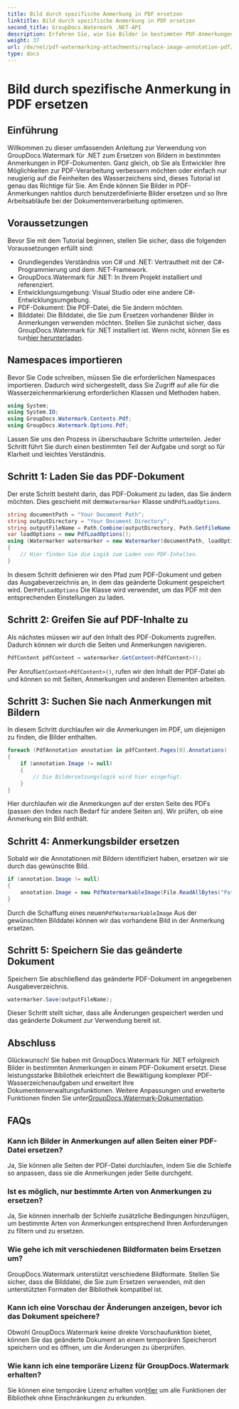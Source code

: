 ```yaml
---
title: Bild durch spezifische Anmerkung in PDF ersetzen
linktitle: Bild durch spezifische Anmerkung in PDF ersetzen
second_title: GroupDocs.Watermark .NET-API
description: Erfahren Sie, wie Sie Bilder in bestimmten PDF-Anmerkungen mit GroupDocs.Watermark für .NET ersetzen. Diese detaillierte Anleitung deckt alles ab, vom Laden von Dokumenten bis zum Speichern von Änderungen.
weight: 37
url: /de/net/pdf-watermarking-attachments/replace-image-annotation-pdf/
type: docs
---
```

# Bild durch spezifische Anmerkung in PDF ersetzen

## Einführung
Willkommen zu dieser umfassenden Anleitung zur Verwendung von GroupDocs.Watermark für .NET zum Ersetzen von Bildern in bestimmten Anmerkungen in PDF-Dokumenten. Ganz gleich, ob Sie als Entwickler Ihre Möglichkeiten zur PDF-Verarbeitung verbessern möchten oder einfach nur neugierig auf die Feinheiten des Wasserzeichens sind, dieses Tutorial ist genau das Richtige für Sie. Am Ende können Sie Bilder in PDF-Anmerkungen nahtlos durch benutzerdefinierte Bilder ersetzen und so Ihre Arbeitsabläufe bei der Dokumentenverarbeitung optimieren.
## Voraussetzungen
Bevor Sie mit dem Tutorial beginnen, stellen Sie sicher, dass die folgenden Voraussetzungen erfüllt sind:
- Grundlegendes Verständnis von C# und .NET: Vertrautheit mit der C#-Programmierung und dem .NET-Framework.
- GroupDocs.Watermark für .NET: In Ihrem Projekt installiert und referenziert.
- Entwicklungsumgebung: Visual Studio oder eine andere C#-Entwicklungsumgebung.
- PDF-Dokument: Die PDF-Datei, die Sie ändern möchten.
- Bilddatei: Die Bilddatei, die Sie zum Ersetzen vorhandener Bilder in Anmerkungen verwenden möchten.
 Stellen Sie zunächst sicher, dass GroupDocs.Watermark für .NET installiert ist. Wenn nicht, können Sie es tun[hier herunterladen](https://releases.groupdocs.com/Watermark/net/).
## Namespaces importieren
Bevor Sie Code schreiben, müssen Sie die erforderlichen Namespaces importieren. Dadurch wird sichergestellt, dass Sie Zugriff auf alle für die Wasserzeichenmarkierung erforderlichen Klassen und Methoden haben.
```csharp
using System;
using System.IO;
using GroupDocs.Watermark.Contents.Pdf;
using GroupDocs.Watermark.Options.Pdf;
```
Lassen Sie uns den Prozess in überschaubare Schritte unterteilen. Jeder Schritt führt Sie durch einen bestimmten Teil der Aufgabe und sorgt so für Klarheit und leichtes Verständnis.
## Schritt 1: Laden Sie das PDF-Dokument
 Der erste Schritt besteht darin, das PDF-Dokument zu laden, das Sie ändern möchten. Dies geschieht mit dem`Watermarker` Klasse und`PdfLoadOptions`.

```csharp
string documentPath = "Your Document Path";
string outputDirectory = "Your Document Directory";
string outputFileName = Path.Combine(outputDirectory, Path.GetFileName(documentPath));
var loadOptions = new PdfLoadOptions();
using (Watermarker watermarker = new Watermarker(documentPath, loadOptions))
{
    // Hier finden Sie die Logik zum Laden von PDF-Inhalten.
}
```
 In diesem Schritt definieren wir den Pfad zum PDF-Dokument und geben das Ausgabeverzeichnis an, in dem das geänderte Dokument gespeichert wird. Der`PdfLoadOptions` Die Klasse wird verwendet, um das PDF mit den entsprechenden Einstellungen zu laden.
## Schritt 2: Greifen Sie auf PDF-Inhalte zu
Als nächstes müssen wir auf den Inhalt des PDF-Dokuments zugreifen. Dadurch können wir durch die Seiten und Anmerkungen navigieren.

```csharp
PdfContent pdfContent = watermarker.GetContent<PdfContent>();
```
 Per Anruf`GetContent<PdfContent>()`, rufen wir den Inhalt der PDF-Datei ab und können so mit Seiten, Anmerkungen und anderen Elementen arbeiten.
## Schritt 3: Suchen Sie nach Anmerkungen mit Bildern
In diesem Schritt durchlaufen wir die Anmerkungen im PDF, um diejenigen zu finden, die Bilder enthalten.

```csharp
foreach (PdfAnnotation annotation in pdfContent.Pages[0].Annotations)
{
    if (annotation.Image != null)
    {
        // Die Bildersetzungslogik wird hier eingefügt.
    }
}
```
Hier durchlaufen wir die Anmerkungen auf der ersten Seite des PDFs (passen den Index nach Bedarf für andere Seiten an). Wir prüfen, ob eine Anmerkung ein Bild enthält.
## Schritt 4: Anmerkungsbilder ersetzen
Sobald wir die Annotationen mit Bildern identifiziert haben, ersetzen wir sie durch das gewünschte Bild.

```csharp
if (annotation.Image != null)
{
    annotation.Image = new PdfWatermarkableImage(File.ReadAllBytes("Path to Your Image File"));
}
```
 Durch die Schaffung eines neuen`PdfWatermarkableImage` Aus der gewünschten Bilddatei können wir das vorhandene Bild in der Anmerkung ersetzen.
## Schritt 5: Speichern Sie das geänderte Dokument
Speichern Sie abschließend das geänderte PDF-Dokument im angegebenen Ausgabeverzeichnis.

```csharp
watermarker.Save(outputFileName);
```
Dieser Schritt stellt sicher, dass alle Änderungen gespeichert werden und das geänderte Dokument zur Verwendung bereit ist.
## Abschluss
Glückwunsch! Sie haben mit GroupDocs.Watermark für .NET erfolgreich Bilder in bestimmten Anmerkungen in einem PDF-Dokument ersetzt. Diese leistungsstarke Bibliothek erleichtert die Bewältigung komplexer PDF-Wasserzeichenaufgaben und erweitert Ihre Dokumentenverwaltungsfunktionen. Weitere Anpassungen und erweiterte Funktionen finden Sie unter[GroupDocs.Watermark-Dokumentation](https://tutorials.groupdocs.com/Watermark/net/).
## FAQs
### Kann ich Bilder in Anmerkungen auf allen Seiten einer PDF-Datei ersetzen?
Ja, Sie können alle Seiten der PDF-Datei durchlaufen, indem Sie die Schleife so anpassen, dass sie die Anmerkungen jeder Seite durchgeht.
### Ist es möglich, nur bestimmte Arten von Anmerkungen zu ersetzen?
Ja, Sie können innerhalb der Schleife zusätzliche Bedingungen hinzufügen, um bestimmte Arten von Anmerkungen entsprechend Ihren Anforderungen zu filtern und zu ersetzen.
### Wie gehe ich mit verschiedenen Bildformaten beim Ersetzen um?
GroupDocs.Watermark unterstützt verschiedene Bildformate. Stellen Sie sicher, dass die Bilddatei, die Sie zum Ersetzen verwenden, mit den unterstützten Formaten der Bibliothek kompatibel ist.
### Kann ich eine Vorschau der Änderungen anzeigen, bevor ich das Dokument speichere?
Obwohl GroupDocs.Watermark keine direkte Vorschaufunktion bietet, können Sie das geänderte Dokument an einem temporären Speicherort speichern und es öffnen, um die Änderungen zu überprüfen.
### Wie kann ich eine temporäre Lizenz für GroupDocs.Watermark erhalten?
 Sie können eine temporäre Lizenz erhalten von[Hier](https://purchase.groupdocs.com/temporary-license/) um alle Funktionen der Bibliothek ohne Einschränkungen zu erkunden.